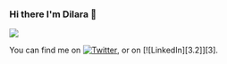 ### Hi there I'm Dilara 👋

<!--
**dilaraozkaynak/dilaraozkaynak** is a ✨ _special_ ✨ repository because its `README.md` (this file) appears on your GitHub profile.

Here are some ideas to get you started:

- 🔭 I’m currently working on C# MVC
- 🌱 I’m currently learning Java + React
- 📫 How to reach me: https://www.linkedin.com/in/dilaraozkaynak/
-->
<img src="https://github-readme-stats.vercel.app/api?username=dilaraozkaynak&&show_icons=true&title_color=ffffff&icon_color=bb2acf&text_color=daf7dc&bg_color=151515">

<!-- Actual text -->

You can find me on [![Twitter][1.2]][1], or on [![LinkedIn][3.2]][3]. 

<!-- Icons -->

[1.2]: http://i.imgur.com/wWzX9uB.png (twitter icon without padding)
[2.2]: https://raw.githubusercontent.com/MartinHeinz/MartinHeinz/master/linkedin-3-16.png (LinkedIn icon without padding)

<!-- Links to your social media accounts -->

[1]: https://twitter.com/dilaraaozk
[2]: https://www.linkedin.com/in/dilaraozkaynak/
